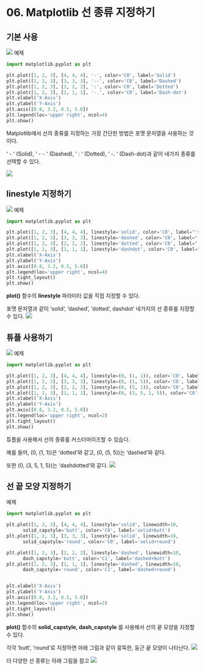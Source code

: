 # 06. Matplotlib 선 종류 지정하기
## 기본 사용
![](Images/2023-05-06-16-58-27.png)
예제  
```python
import matplotlib.pyplot as plt

plt.plot([1, 2, 3], [4, 4, 4], '-', color='C0', label='Solid')
plt.plot([1, 2, 3], [3, 3, 3], '--', color='C0', label='Dashed')
plt.plot([1, 2, 3], [2, 2, 2], ':', color='C0', label='Dotted')
plt.plot([1, 2, 3], [1, 1, 1], '-.', color='C0', label='Dash-dot')
plt.xlabel('X-Axis')
plt.ylabel('Y-Axis')
plt.axis([0.8, 3.2, 0.5, 5.0])
plt.legend(loc='upper right', ncol=4)
plt.show()
```
Matplotlib에서 선의 종류를 지정하는 가장 간단한 방법은 포맷 문자열을 사용하는 것이다.

‘ - ‘ (Solid), ‘ - - ‘ (Dashed), ‘ : ‘ (Dotted), ‘ -. ‘ (Dash-dot)과 같이 네가지 종류를 선택할 수 있다.  

![](Images/2023-05-06-16-59-29.png)

## linestyle 지정하기
![](Images/2023-05-06-16-59-47.png)
예제  
```python
import matplotlib.pyplot as plt

plt.plot([1, 2, 3], [4, 4, 4], linestyle='solid', color='C0', label="'solid'")
plt.plot([1, 2, 3], [3, 3, 3], linestyle='dashed', color='C0', label="'dashed'")
plt.plot([1, 2, 3], [2, 2, 2], linestyle='dotted', color='C0', label="'dotted'")
plt.plot([1, 2, 3], [1, 1, 1], linestyle='dashdot', color='C0', label="'dashdot'")
plt.xlabel('X-Axis')
plt.ylabel('Y-Axis')
plt.axis([0.8, 3.2, 0.5, 5.0])
plt.legend(loc='upper right', ncol=4)
plt.tight_layout()
plt.show()
```
**plot()** 함수의 **linestyle** 파라미터 값을 직접 지정할 수 있다.

포맷 문자열과 같이 ‘solid’, ‘dashed’, ‘dotted’, dashdot’ 네가지의 선 종류를 지정할 수 있다.
![](Images/2023-05-06-17-00-52.png)

## 튜플 사용하기
![](Images/2023-05-06-17-01-02.png)
예제  
```python
import matplotlib.pyplot as plt

plt.plot([1, 2, 3], [4, 4, 4], linestyle=(0, (1, 1)), color='C0', label='(0, (1, 1))')
plt.plot([1, 2, 3], [3, 3, 3], linestyle=(0, (1, 5)), color='C0', label='(0, (1, 5))')
plt.plot([1, 2, 3], [2, 2, 2], linestyle=(0, (5, 1)), color='C0', label='(0, (5, 1))')
plt.plot([1, 2, 3], [1, 1, 1], linestyle=(0, (3, 5, 1, 5)), color='C0', label='(0, (3, 5, 1, 5))')
plt.xlabel('X-Axis')
plt.ylabel('Y-Axis')
plt.axis([0.8, 3.2, 0.5, 5.0])
plt.legend(loc='upper right', ncol=2)
plt.tight_layout()
plt.show()
```
튜플을 사용해서 선의 종류를 커스터마이즈할 수 있습다.

예를 들어, (0, (1, 1))은 ‘dotted’와 같고, (0, (5, 5))는 ‘dashed’와 같다.

또한 (0, (3, 5, 1, 5))는 ‘dashdotted’와 같다.
![](Images/2023-05-06-17-02-02.png)

## 선 끝 모양 지정하기
예제  
```python
import matplotlib.pyplot as plt

plt.plot([1, 2, 3], [4, 4, 4], linestyle='solid', linewidth=10,
      solid_capstyle='butt', color='C0', label='solid+butt')
plt.plot([1, 2, 3], [3, 3, 3], linestyle='solid', linewidth=10,
      solid_capstyle='round', color='C0', label='solid+round')

plt.plot([1, 2, 3], [2, 2, 2], linestyle='dashed', linewidth=10,
      dash_capstyle='butt', color='C1', label='dashed+butt')
plt.plot([1, 2, 3], [1, 1, 1], linestyle='dashed', linewidth=10,
      dash_capstyle='round', color='C1', label='dashed+round')


plt.xlabel('X-Axis')
plt.ylabel('Y-Axis')
plt.axis([0.8, 3.2, 0.5, 5.0])
plt.legend(loc='upper right', ncol=2)
plt.tight_layout()
plt.show()
```
**plot()** 함수의 **solid_capstyle, dash_capstyle** 를 사용해서 선의 끝 모양을 지정할 수 있다.

각각 ‘butt’, ‘round’로 지정하면 아래 그림과 같이 뭉뚝한, 둥근 끝 모양이 나타난다.
![](Images/2023-05-06-17-03-18.png)  

더 다양한 선 종류는 아래 그림을 참고
![](Images/2023-05-06-17-03-33.png)